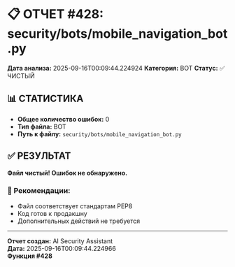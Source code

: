 # 📋 ОТЧЕТ #428: security/bots/mobile_navigation_bot.py

**Дата анализа:** 2025-09-16T00:09:44.224924
**Категория:** BOT
**Статус:** ✅ ЧИСТЫЙ

## 📊 СТАТИСТИКА

- **Общее количество ошибок:** 0
- **Тип файла:** BOT
- **Путь к файлу:** `security/bots/mobile_navigation_bot.py`

## ✅ РЕЗУЛЬТАТ

**Файл чистый! Ошибок не обнаружено.**

### 🎯 Рекомендации:
- Файл соответствует стандартам PEP8
- Код готов к продакшну
- Дополнительных действий не требуется

---
**Отчет создан:** AI Security Assistant  
**Дата:** 2025-09-16T00:09:44.224966  
**Функция #428**
